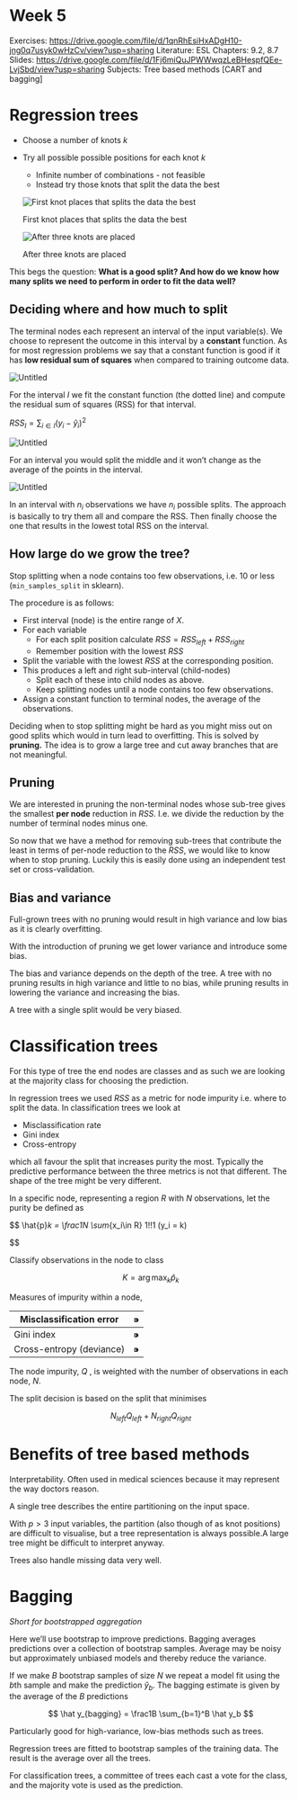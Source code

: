 # Week 5

Exercises: https://drive.google.com/file/d/1qnRhEsiHxADgH10-jng0q7usyk0wHzCv/view?usp=sharing
Literature: ESL Chapters: 9.2, 8.7
Slides: https://drive.google.com/file/d/1Fj6miQuJPWWwqzLeBHespfQEe-LvjSbd/view?usp=sharing
Subjects: Tree based methods [CART and bagging]

# Regression trees

- Choose a number of knots $k$
- Try all possible possible positions for each knot $k$
    - Infinite number of combinations - not feasible
    - Instead try those knots that split the data the best
    
    ![First knot places that splits the data the best](Week%205%2070d0d7fe334e4aeaa5269c4c22323e44/Untitled.png)
    
    First knot places that splits the data the best
    
    ![After three knots are placed](Week%205%2070d0d7fe334e4aeaa5269c4c22323e44/Untitled%201.png)
    
    After three knots are placed
    

This begs the question: **What is a good split? And how do we know how many splits we need to perform in order to fit the data well?**

## Deciding where and how much to split

The terminal nodes each represent an interval of the input variable(s). We choose to represent the outcome in this interval by a **constant** function. As for most regression problems we say that a constant function is good if it has **low residual sum of squares** when compared to training outcome data.

![Untitled](Week%205%2070d0d7fe334e4aeaa5269c4c22323e44/Untitled%202.png)

For the interval $I$ we fit the constant function (the dotted line) and compute the residual sum of squares (RSS) for that interval. 

$RSS_I = \sum_{i\in I}(y_i-\hat{y}_i)^2$

![Untitled](Week%205%2070d0d7fe334e4aeaa5269c4c22323e44/Untitled%203.png)

For an interval you would split the middle and it won’t change as the average of the points in the interval.

![Untitled](Week%205%2070d0d7fe334e4aeaa5269c4c22323e44/Untitled%204.png)

In an interval with $n_i$ observations we have $n_i$ possible splits. The approach is basically to try them all and compare the RSS. Then finally choose the one that results in the lowest total RSS on the interval.

## How large do we grow the tree?

Stop splitting when a node contains too few observations, i.e. 10 or less (`min_samples_split` in sklearn).

The procedure is as follows:

- First interval (node) is the entire range of $X$.
- For each variable
    - For each split position calculate $RSS = RSS_{left} + RSS_{right}$
    - Remember position with the lowest $RSS$
- Split the variable with the lowest $RSS$ at the corresponding position.
- This produces a left and right sub-interval (child-nodes)
    - Split each of these into child nodes as above.
    - Keep splitting nodes until a node contains too few observations.
- Assign a constant function to terminal nodes, the average of the observations.

Deciding when to stop splitting might be hard as you might miss out on good splits which would in turn lead to overfitting. This is solved by **pruning.** The idea is to grow a large tree and cut away branches that are not meaningful.

## Pruning

We are interested in pruning the non-terminal nodes whose sub-tree gives the smallest **per node** reduction in $RSS.$ I.e. we divide the reduction by the number of terminal nodes minus one.

So now that we have a method for removing sub-trees that contribute the least in terms of per-node reduction to the $RSS$, we would like to know when to stop pruning. Luckily this is easily done using an independent test set or cross-validation.

## Bias and variance

Full-grown trees with no pruning would result in high variance and low bias as it is clearly overfitting.

With the introduction of pruning we get lower variance and introduce some bias.

The bias and variance depends on the depth of the tree. A tree with no pruning results in high variance and little to no bias, while pruning results in lowering the variance and increasing the bias. 

A tree with a single split would be very biased.

# Classification trees

For this type of tree the end nodes are classes and as such we are looking at the majority class for choosing the prediction.

In regression trees we used $RSS$ as a metric for node impurity i.e. where to split the data. In classification trees we look at

- Misclassification rate
- Gini index
- Cross-entropy

which all favour the split that increases purity the most. Typically the predictive performance between the three metrics is not that different. The shape of the tree might be very different.

In a specific node, representing a region $R$ with $N$ observations, let the purity be defined as

$$
\hat{p}_k = \frac1N \sum_{x_i\in R} 1\!\!1 (y_i = k)

$$

Classify observations in the node to class

$$
K = \arg\max_k \hat{p}_k
$$

Measures of impurity within a node,

| Misclassification error | ⁍ |
| --- | --- |
| Gini index | ⁍ |
| Cross-entropy (deviance) | ⁍ |

The node impurity, $Q$ , is weighted with the number of observations in each node, $N$.

The split decision is based on the split that minimises

$$
N_{left} Q_{left} + N_{right}Q_{right}
$$

# Benefits of tree based methods

Interpretability. Often used in medical sciences because it may represent the way doctors reason.

A single tree describes the entire partitioning on the input space.

With $p > 3$ input variables, the partition (also though of as knot positions) are difficult to visualise, but a tree representation is always possible.A large tree might be difficult to interpret anyway.

Trees also handle missing data very well.

# Bagging

*Short for bootstrapped aggregation*

Here we’ll use bootstrap to improve predictions. Bagging averages predictions over a collection of bootstrap samples. Average may be noisy but approximately unbiased models and thereby reduce the variance.

If we make $B$ bootstrap samples of size $N$ we repeat a model fit using the $b$th sample and make the prediction $\hat y_b$. The bagging estimate is given by the average of the $B$ predictions

$$
\hat y_{bagging} = \frac1B \sum_{b=1}^B \hat y_b
$$

Particularly good for high-variance, low-bias methods such as trees.

Regression trees are fitted to bootstrap samples of the training data. The result is the average over all the trees.

For classification trees, a committee of trees each cast a vote for the class, and the majority vote is used as the prediction.